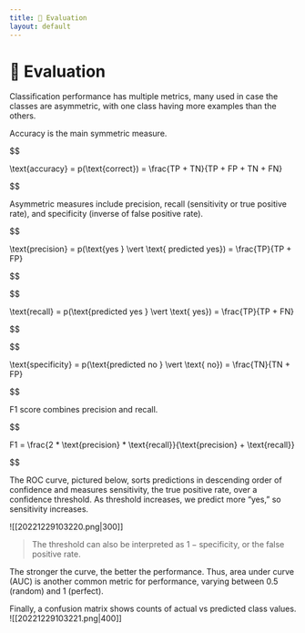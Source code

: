 ```yaml
---
title: 💯 Evaluation
layout: default
---
```


# 💯 Evaluation

Classification performance has multiple metrics, many used in case the classes are asymmetric, with one class having more examples than the others.

Accuracy is the main symmetric measure.

$$

\text{accuracy} = p(\text{correct}) = \frac{TP + TN}{TP + FP + TN + FN}

$$

Asymmetric measures include precision, recall (sensitivity or true positive rate), and specificity (inverse of false positive rate).

$$

\text{precision} = p(\text{yes } \vert \text{ predicted yes}) = \frac{TP}{TP + FP}

$$

$$

\text{recall} = p(\text{predicted yes } \vert \text{ yes}) = \frac{TP}{TP + FN}

$$

$$

\text{specificity} = p(\text{predicted no } \vert \text{ no}) = \frac{TN}{TN + FP}

$$

F1 score combines precision and recall.

$$

F1 = \frac{2 * \text{precision} * \text{recall}}{\text{precision} + \text{recall}}

$$

The ROC curve, pictured below, sorts predictions in descending order of confidence and measures sensitivity, the true positive rate, over a confidence threshold. As threshold increases, we predict more “yes,” so sensitivity increases.

![[20221229103220.png|300]]

> The threshold can also be interpreted as $1 - \text{specificity}$, or the false positive rate.

The stronger the curve, the better the performance. Thus, area under curve (AUC) is another common metric for performance, varying between $0.5$ (random) and $1$ (perfect).

Finally, a confusion matrix shows counts of actual vs predicted class values.
![[20221229103221.png|400]]